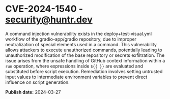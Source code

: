 # CVE-2024-1540 - security@huntr.dev

A command injection vulnerability exists in the deploy+test-visual.yml workflow of the gradio-app/gradio repository, due to improper neutralization of special elements used in a command. This vulnerability allows attackers to execute unauthorized commands, potentially leading to unauthorized modification of the base repository or secrets exfiltration. The issue arises from the unsafe handling of GitHub context information within a `run` operation, where expressions inside `${{ }}` are evaluated and substituted before script execution. Remediation involves setting untrusted input values to intermediate environment variables to prevent direct influence on script generation.

**Publish date:** 2024-03-27
